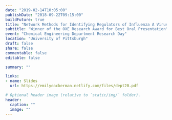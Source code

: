 ```yaml
---
date: "2019-02-14T10:05:00"
publishDate: "2018-09-22T09:15:00"
buildFuture: true 
title: "Network Methods for Identifying Regulators of Influenza A Virus Infection"
subtitle: "Winner of the OXE Research Award for Best Oral Presentation"
event: "Chemical Engineering Department Research Day"
location: "University of Pittsburgh"
draft: false  
share: false
commentable: false
editable: false

summary: ""

links:
- name: Slides
  url: https://emilyeackerman.netlify.com/files/dept20.pdf

# Optional header image (relative to `static/img/` folder).
header:
  caption: ""
  image: ""
---
```



